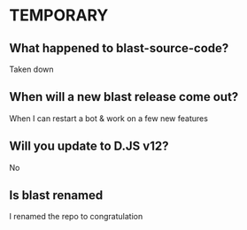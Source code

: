 # TEMPORARY

## What happened to blast-source-code?

Taken down

## When will a new blast release come out?

When I can restart a bot & work on a few new features

## Will you update to D.JS v12?

No

## Is blast renamed

I renamed the repo to congratulation
